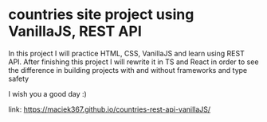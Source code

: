 # countries site project using VanillaJS, REST API

In this project I will practice HTML, CSS, VanillaJS and learn using REST API.
After finishing this project I will rewrite it in TS and React in order to see the difference in building projects with and without frameworks and type safety

I wish you a good day :)

link: https://maciek367.github.io/countries-rest-api-vanillaJS/
